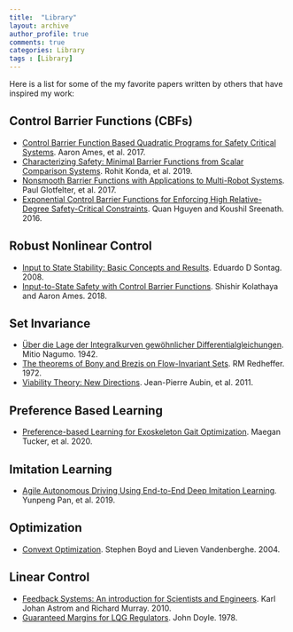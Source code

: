 ```yaml
---
title:  "Library"
layout: archive
author_profile: true
comments: true
categories: Library
tags : [Library]
---
```


Here is a list for some of the my favorite papers written by others that have inspired my work: 

## Control Barrier Functions (CBFs)
* [Control Barrier Function Based Quadratic Programs for Safety Critical Systems](https://web.archive.org/web/20190427094405id_/https://authors.library.caltech.edu/79450/2/1609.06408.pdf). Aaron Ames, et al. 2017.
* [Characterizing Safety: Minimal Barrier Functions from Scalar Comparison Systems](https://arxiv.org/pdf/1908.09323). Rohit Konda, et al. 2019. 
* [Nonsmooth Barrier Functions with Applications to Multi-Robot Systems](https://par.nsf.gov/servlets/purl/10057932). Paul Glotfelter, et al. 2017.
* [Exponential Control Barrier Functions for Enforcing High Relative-Degree Safety-Critical Constraints](https://par.nsf.gov/servlets/purl/10057932). Quan Hguyen and Koushil Sreenath. 2016.

## Robust Nonlinear Control
* [Input to State Stability: Basic Concepts and Results](http://www.sontaglab.org/FTPDIR/04cetraro.pdf). Eduardo D Sontag. 2008. 
* [Input-to-State Safety with Control Barrier Functions](https://scholar.archive.org/work/gkb3u6rydbcxdilup3txjsfupi/access/wayback/https://authors.library.caltech.edu/87777/2/1803.03035). Shishir Kolathaya and Aaron Ames. 2018. 

## Set Invariance
* [Über die Lage der Integralkurven gewöhnlicher Differentialgleichungen](https://www.jstage.jst.go.jp/article/ppmsj1919/24/0/24_0_551/_article). Mitio Nagumo. 1942. 
* [The theorems of Bony and Brezis on Flow-Invariant Sets](https://www.jstor.org/stable/pdf/2316263.pdf?casa_token=AvhsmlWL1jMAAAAA:Lee4UWyZ91xMMK4Ne_GkD7UwMeiYHzcGkRZp8rUU06tJkDu8GVacFxdmxSt9N70pD0vgPnJytCUK4hjSnYq9FOnA1rYoVOtoccE6k6TndPdsnYhzxyBQ). RM Redheffer. 1972. 
* [Viability Theory: New Directions](https://d1wqtxts1xzle7.cloudfront.net/30694650/PresentationViabilityTheoryNewDirections-libre.pdf?1390966530=&response-content-disposition=inline%3B+filename%3DViability_Theory_New_Directions.pdf&Expires=1655236202&Signature=TrgtVSBrF-nUSROfN~dhoXww5Q0Dn9Pwpz~iLHCiSnWoj7FygjzW8l~DZ5pt9P0YC88LxbclmaVqeMssWBx~kLbJWHgHn-OYHieIHePMmBaVe~jzaujtr1VFewMdFXj5GqsvRbkXLc4uSW5ErdmeIM1gNuj055a1TdPKa6Y5cQ5Q17E7BdabfcmSBw6nyq~mDIGx-C33e93WhLdlwvl0e7gFaIZxAX7c-llgzviTg4L-ipQFzCM90A3ccuvQCSuMzi3a7smNQ0SQ6u6bx-vwsjQojx5W15iYjzhFRYN-oG6ieeVeCjL3tojLfG669ybaV~pWEIipy7gwU9~M2qdosA__&Key-Pair-Id=APKAJLOHF5GGSLRBV4ZA). Jean-Pierre Aubin, et al. 2011. 

## Preference Based Learning
* [Preference-based Learning for Exoskeleton Gait Optimization](https://arxiv.org/pdf/1909.12316). Maegan Tucker, et al. 2020. 


## Imitation Learning
* [Agile Autonomous Driving Using End-to-End Deep Imitation Learning](https://arxiv.org/pdf/1709.07174.pdf). Yunpeng Pan, et al. 2019. 

## Optimization 
* [Convext Optimization](http://thuvien.thanglong.edu.vn:8080/dspace/bitstream/TLU-123456789/113/1/TVS.000513-%20Convex%20optimization%20Stephen%20Boyd-TT.pdf). Stephen Boyd and Lieven Vandenberghe. 2004. 

## Linear Control 
* [Feedback Systems: An introduction for Scientists and Engineers](https://people.duke.edu/~hpgavin/SystemID/References/Astrom-Feedback-2006.pdf). Karl Johan Astrom and Richard Murray. 2010. 
* [Guaranteed Margins for LQG Regulators](https://authors.library.caltech.edu/93672/1/01101812.pdf). John Doyle. 1978.